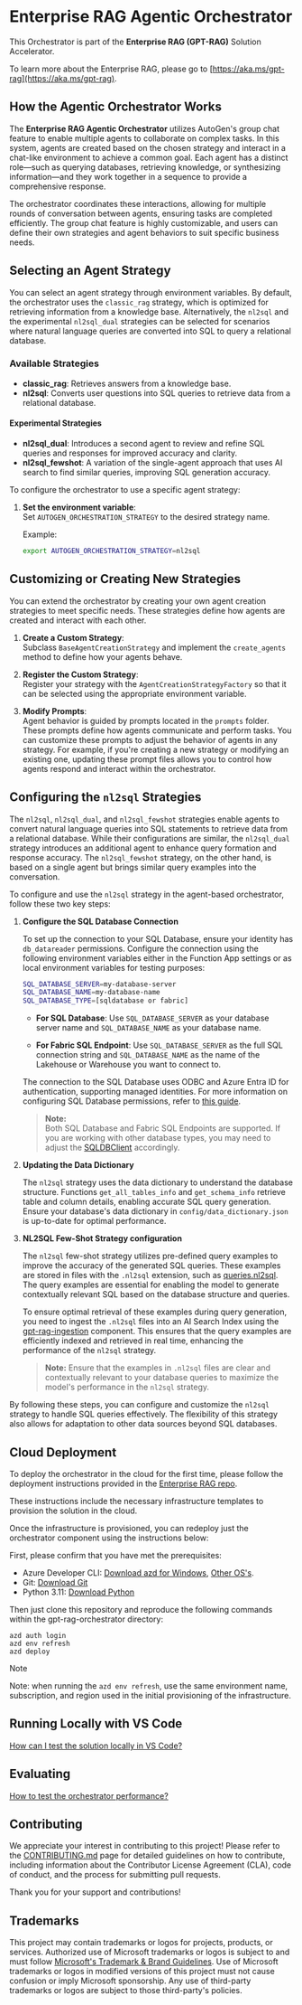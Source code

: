 # Enterprise RAG Agentic Orchestrator

This Orchestrator is part of the **Enterprise RAG (GPT-RAG)** Solution Accelerator. 

To learn more about the Enterprise RAG, please go to [https://aka.ms/gpt-rag](https://aka.ms/gpt-rag).

## How the Agentic Orchestrator Works

The **Enterprise RAG Agentic Orchestrator** utilizes AutoGen's group chat feature to enable multiple agents to collaborate on complex tasks. In this system, agents are created based on the chosen strategy and interact in a chat-like environment to achieve a common goal. Each agent has a distinct role—such as querying databases, retrieving knowledge, or synthesizing information—and they work together in a sequence to provide a comprehensive response.

The orchestrator coordinates these interactions, allowing for multiple rounds of conversation between agents, ensuring tasks are completed efficiently. The group chat feature is highly customizable, and users can define their own strategies and agent behaviors to suit specific business needs.

## Selecting an Agent Strategy

You can select an agent strategy through environment variables. By default, the orchestrator uses the `classic_rag` strategy, which is optimized for retrieving information from a knowledge base. Alternatively, the `nl2sql` and the experimental `nl2sql_dual` strategies can be selected for scenarios where natural language queries are converted into SQL to query a relational database.

### Available Strategies

- **classic_rag**: Retrieves answers from a knowledge base.
- **nl2sql**: Converts user questions into SQL queries to retrieve data from a relational database.

#### Experimental Strategies
- **nl2sql_dual**: Introduces a second agent to review and refine SQL queries and responses for improved accuracy and clarity.
- **nl2sql_fewshot**: A variation of the single-agent approach that uses AI search to find similar queries, improving SQL generation accuracy.

To configure the orchestrator to use a specific agent strategy:

1. **Set the environment variable**:  
   Set `AUTOGEN_ORCHESTRATION_STRATEGY` to the desired strategy name.
   
   Example:
   ```bash
   export AUTOGEN_ORCHESTRATION_STRATEGY=nl2sql
   ```

## Customizing or Creating New Strategies

You can extend the orchestrator by creating your own agent creation strategies to meet specific needs. These strategies define how agents are created and interact with each other.

1. **Create a Custom Strategy**:  
   Subclass `BaseAgentCreationStrategy` and implement the `create_agents` method to define how your agents behave.
   
2. **Register the Custom Strategy**:  
   Register your strategy with the `AgentCreationStrategyFactory` so that it can be selected using the appropriate environment variable.

3. **Modify Prompts**:  
   Agent behavior is guided by prompts located in the `prompts` folder. These prompts define how agents communicate and perform tasks. You can customize these prompts to adjust the behavior of agents in any strategy. For example, if you're creating a new strategy or modifying an existing one, updating these prompt files allows you to control how agents respond and interact within the orchestrator.

## Configuring the `nl2sql` Strategies

The `nl2sql`, `nl2sql_dual`, and `nl2sql_fewshot` strategies enable agents to convert natural language queries into SQL statements to retrieve data from a relational database. While their configurations are similar, the `nl2sql_dual` strategy introduces an additional agent to enhance query formation and response accuracy. The `nl2sql_fewshot` strategy, on the other hand, is based on a single agent but brings similar query examples into the conversation.

To configure and use the `nl2sql` strategy in the agent-based orchestrator, follow these two key steps:

1. **Configure the SQL Database Connection**

   To set up the connection to your SQL Database, ensure your identity has `db_datareader` permissions. Configure the connection using the following environment variables either in the Function App settings or as local environment variables for testing purposes:
   
   ```bash
   SQL_DATABASE_SERVER=my-database-server
   SQL_DATABASE_NAME=my-database-name
   SQL_DATABASE_TYPE=[sqldatabase or fabric]
   ```

   - **For SQL Database**: Use `SQL_DATABASE_SERVER` as your database server name and `SQL_DATABASE_NAME` as your database name.
   
   - **For Fabric SQL Endpoint**: Use `SQL_DATABASE_SERVER` as the full SQL connection string and `SQL_DATABASE_NAME` as the name of the Lakehouse or Warehouse you want to connect to.

   The connection to the SQL Database uses ODBC and Azure Entra ID for authentication, supporting managed identities. For more information on configuring SQL Database permissions, refer to [this guide](https://learn.microsoft.com/azure/azure-sql/database/azure-sql-python-quickstart).

   > **Note:**  
   > Both SQL Database and Fabric SQL Endpoints are supported. If you are working with other database types, you may need to adjust the [SQLDBClient](connectors/sqldbs.py) accordingly.

2. **Updating the Data Dictionary**  
   
    The `nl2sql` strategy uses the data dictionary to understand the database structure. Functions `get_all_tables_info` and `get_schema_info` retrieve table and column details, enabling accurate SQL query generation. Ensure your database's data dictionary in `config/data_dictionary.json` is up-to-date for optimal performance.

3. **NL2SQL Few-Shot Strategy configuration**

    The `nl2sql` few-shot strategy utilizes pre-defined query examples to improve the accuracy of the generated SQL queries. These examples are stored in files with the `.nl2sql` extension, such as [queries.nl2sql](config/queries.nl2sql). The query examples are essential for enabling the model to generate contextually relevant SQL based on the database structure and queries.

    To ensure optimal retrieval of these examples during query generation, you need to ingest the `.nl2sql` files into an AI Search Index using the [gpt-rag-ingestion](https://github.com/azure/gpt-rag-ingestion) component. This ensures that the query examples are efficiently indexed and retrieved in real time, enhancing the performance of the `nl2sql` strategy.

    > **Note:** Ensure that the examples in `.nl2sql` files are clear and contextually relevant to your database queries to maximize the model's performance in the `nl2sql` strategy.


By following these steps, you can configure and customize the `nl2sql` strategy to handle SQL queries effectively. The flexibility of this strategy also allows for adaptation to other data sources beyond SQL databases.

## Cloud Deployment

To deploy the orchestrator in the cloud for the first time, please follow the deployment instructions provided in the [Enterprise RAG repo](https://github.com/Azure/GPT-RAG?tab=readme-ov-file#getting-started).  
   
These instructions include the necessary infrastructure templates to provision the solution in the cloud.  
   
Once the infrastructure is provisioned, you can redeploy just the orchestrator component using the instructions below:

First, please confirm that you have met the prerequisites:

 - Azure Developer CLI: [Download azd for Windows](https://azdrelease.azureedge.net/azd/standalone/release/1.5.0/azd-windows-amd64.msi), [Other OS's](https://learn.microsoft.com/en-us/azure/developer/azure-developer-cli/install-azd).
 - Git: [Download Git](https://git-scm.com/downloads)
 - Python 3.11: [Download Python](https://www.python.org/downloads/release/python-3118/)

Then just clone this repository and reproduce the following commands within the gpt-rag-orchestrator directory:  

```
azd auth login  
azd env refresh  
azd deploy  
```

> [!NOTE] 
> Note: when running the ```azd env refresh```, use the same environment name, subscription, and region used in the initial provisioning of the infrastructure.

## Running Locally with VS Code  
   
[How can I test the solution locally in VS Code?](docs/LOCAL_DEPLOYMENT.md)

## Evaluating

[How to test the orchestrator performance?](docs/LOADTEST.md)

## Contributing

We appreciate your interest in contributing to this project! Please refer to the [CONTRIBUTING.md](https://github.com/Azure/GPT-RAG/blob/main/CONTRIBUTING.md) page for detailed guidelines on how to contribute, including information about the Contributor License Agreement (CLA), code of conduct, and the process for submitting pull requests.

Thank you for your support and contributions!

## Trademarks

This project may contain trademarks or logos for projects, products, or services. Authorized use of Microsoft
trademarks or logos is subject to and must follow
[Microsoft's Trademark & Brand Guidelines](https://www.microsoft.com/en-us/legal/intellectualproperty/trademarks/usage/general).
Use of Microsoft trademarks or logos in modified versions of this project must not cause confusion or imply Microsoft sponsorship.
Any use of third-party trademarks or logos are subject to those third-party's policies.
